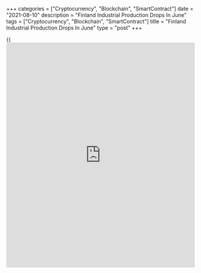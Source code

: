 +++
categories = ["Cryptocurrency", "Blockchain", "SmartContract"]
date = "2021-08-10"
description = "Finland Industrial Production Drops In June"
tags = ["Cryptocurrency", "Blockchain", "SmartContract"]
title = "Finland Industrial Production Drops In June"
type = "post"
+++

{{<iframe id="large-banner" src="https://www.bounty.group/#slide=14.0" width="100%" height="600" scrolling="no" style="border: 0px solid rgb(216, 221, 230); border-radius: 3px;">}}

Finland's industrial production declined for the first time in three
months in June, data from Statistics Finland showed on Tuesday.

Industrial production fell 2.0 percent month-on-month in June, following
a 2.0 percent rise in May.

Manufacturing output increased 0.9 percent monthly in June and
production of mining and quarrying declined 18.0 percent.

Among industries, production electrical and electronic industry rose 7.4
percent and metal industry gained 3.3 percent. Production of
electricity, gas, steam and air conditioning supply, and forest industry
rose by 3.2 percent and 0.1 percent, respectively.

On a yearly basis, industrial output increased a working-day adjusted
4.1 percent in June, after 7.9 percent rise in the prior month.

Separate data from the statistical office showed that the industrial
orders grew 38.1 percent yearly in June, after a 45.3 percent rise in
May.

For comments and feedback [contact](https://www.playgroundfx.com/contact/): editorial@rtt[news](https://www.letsplayfx.com/blog/forex-news-website/).com

[Economic News][1]

 **What parts of the world are seeing the best (and worst) economic
performances lately? Click[here][2] to check out our [Econ Scorecard][2]
and find out! See up-to-the-moment [ranking](https://www.playgroundfx.com/blog/crypto-exchange-ranking/)s for the best and worst
performers in [GDP][3], [unemployment rate][4], [inflation][5] and much
more.**

   1. www.rtt[news](https://www.letsplayfx.com/blog/forex-news-website/).com/Content/EconomicNews.aspx
   2. www.rtt[news](https://www.letsplayfx.com/blog/forex-news-website/).com/economic-scorecard/world-rank/unemployment-rate/highest-performance.aspx
   3. www.rtt[news](https://www.letsplayfx.com/blog/forex-news-website/).com/economic-scorecard/world-rank/GDP/highest-performance.aspx
   4. www.rtt[news](https://www.letsplayfx.com/blog/forex-news-website/).com/economic-scorecard/world-rank/unemployment-rate/lowest-performance.aspx
   5. www.rtt[news](https://www.letsplayfx.com/blog/forex-news-website/).com/economic-scorecard/world-rank/CPI/highest-performance.aspx